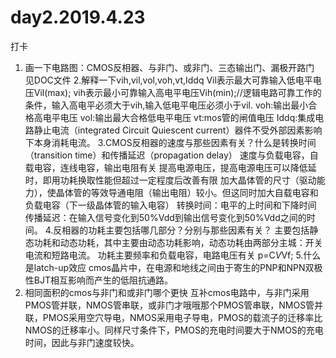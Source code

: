 # day2.2019.4.23
打卡
1. 画一下电路图：CMOS反相器、与非门、或非门、三态输出门、漏极开路门
  见DOC文件
2.解释一下vih,vil,vol,voh,vt,Iddq
Vil表示最大可靠输入低电平电压Vil(max);
vih表示最小可靠输入高电平电压Vih(min);//逻辑电路可靠工作的条件，输入高电平必须大于vih,输入低电平电压必须小于vil.
voh:输出最小合格高电平电压
vol:输出最大合格低电平电压
vt:mos管的闸值电压
Iddq:集成电路静止电流（integrated Circuit Quiescent current）器件不受外部因素影响下本身消耗电流。
3.CMOS反相器的速度与那些因素有关？什么是转换时间（transition time）和传播延迟（propagation delay）
  速度与负载电容，自载电容，连线电容，输出电阻有关
  提高电源电压，提高电源电压可以降低延时，即用功耗换取性能但超过一定程度后改善有限
  加大晶体管的尺寸（驱动能力），使晶体管的等效导通电阻（输出电阻）较小。但这同时加大自载电容和负载电容（下一级晶体管的输入电容）
  转换时间：电平的上时间和下降时间
  传播延迟：在输入信号变化到50%Vdd到输出信号变化到50%Vdd之间的时间。
4.反相器的功耗主要包括哪几部分？分别与那些因素有关？
   主要包括静态功耗和动态功耗，其中主要由动态功耗影响，动态功耗由两部分主城：开关电流和短路电流。 功耗主要频率和负载电容，电路电压有关
   p=C*V*Vf;
5.什么是latch-up效应
  cmos晶片中，在电源和地线之间由于寄生的PNP和NPN双极性BJT相互影响而产生的低阻抗通路。
6. 相同面积的cmos与非门和或非门哪个更快
  互补cmos电路中，与非门采用PMOS管并联，NMOS管串联，或非门才哦哦那个PMOS管串联，NMOS管并联，PMOS采用空穴导电，NMOS采用电子导电，PMOS的载流子的迁移率比NMOS的迁移率小。同样尺寸条件下，PMOS的充电时间要大于NMOS的充电时间，因此与非门速度较快。
  
